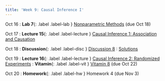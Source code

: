 ```yaml
---
title: 'Week 9: Causal Inference I'
---
```


Oct 16
: **Lab 7**{: .label .label-lab } [Nonparametric Methods](https://data102.datahub.berkeley.edu/hub/user-redirect/git-pull?repo=https%3A%2F%2Fgithub.com%2Fds-102%2Ffa23-materials&urlpath=lab%2Ftree%2Ffa23-materials%2Flab%2Flab07%2Flab07.ipynb&branch=main) (due Oct 18)

Oct 17
: **Lecture 15**{: .label .label-lecture } [Causal Inference 1: Association and Causation](lecture/lec15)

Oct 18
: **Discussion**{: .label .label-disc } [Discussion 8](https://drive.google.com/file/d/1IErvm40me-xlDBrRJuey7lC7EQNxAAKa/view?usp=sharing)
    : [Solutions](https://drive.google.com/file/d/1aRs75gjL8aheOVolVlz704qWcg8GsAb3/view?usp=sharing)

Oct 19
: **Lecture 16**{: .label .label-lecture } [Causal Inference 2: Randomized Experiments](lecture/lec16)
: **Vitamin**{: .label .label-vit } [Vitamin 8](https://www.gradescope.com/courses/572015/assignments/3554991) (due Oct 22)

Oct 20
: **Homework**{: .label .label-hw } Homework 4 (due Nov 3)
